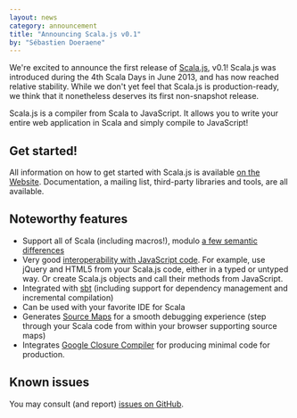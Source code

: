 ```yaml
---
layout: news
category: announcement
title: "Announcing Scala.js v0.1"
by: "Sébastien Doeraene"
---
```


We're excited to announce the first release of [Scala.js](http://www.scala-js.org/), v0.1!
Scala.js was introduced during the 4th Scala Days in June 2013, and has now
reached relative stability. While we don't yet feel that Scala.js is production-ready, we
think that it nonetheless deserves its first non-snapshot release.

Scala.js is a compiler from Scala to JavaScript. It allows you to write your entire
web application in Scala and simply compile to JavaScript!

## Get started!

All information on how to get started with Scala.js is available
[on the Website](http://www.scala-js.org/).
Documentation, a mailing list, third-party libraries and tools, are all available.

## Noteworthy features

*   Support all of Scala (including macros!),
    modulo [a few semantic differences](http://www.scala-js.org/doc/semantics.html)
*   Very good [interoperability with JavaScript code](http://www.scala-js.org/doc/js-interoperability.html).
    For example, use jQuery and HTML5 from your Scala.js code, either in a
    typed or untyped way. Or create Scala.js objects and call their methods
    from JavaScript.
*   Integrated with [sbt](http://www.scala-sbt.org/)
    (including support for dependency management and incremental compilation)
*   Can be used with your favorite IDE for Scala
*   Generates [Source Maps](http://www.html5rocks.com/en/tutorials/developertools/sourcemaps/)
    for a smooth debugging experience (step through your Scala code from within
    your browser supporting source maps)
*   Integrates [Google Closure Compiler](https://developers.google.com/closure/compiler/)
    for producing minimal code for production.

## Known issues

You may consult (and report)
[issues on GitHub](https://github.com/scala-js/scala-js/issues).
